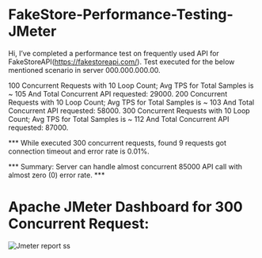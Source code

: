 # FakeStore-Performance-Testing-JMeter
Hi,
I’ve completed a performance test on frequently used API for FakeStoreAPI(https://fakestoreapi.com/). 
Test executed for the below mentioned scenario in server 000.000.000.00. 

100 Concurrent Requests with 10 Loop Count; Avg TPS for Total Samples is ~ 105 And Total Concurrent API requested: 29000.
200 Concurrent Requests with 10 Loop Count; Avg TPS for Total Samples is ~ 103 And Total Concurrent API requested: 58000.
300 Concurrent Requests with 10 Loop Count; Avg TPS for Total Samples is ~ 112 And Total Concurrent API requested: 87000.

*** While executed 300 concurrent requests, found  9 requests got connection timeout and error rate is 0.01%. 

*** Summary: Server can handle almost concurrent 85000 API call with almost zero (0) error rate. ***

# Apache JMeter Dashboard for 300 Concurrent Request:
![Jmeter report ss](https://github.com/mohaimenur/FakeStore-Performance-Testing-JMeter/assets/63193648/55cfa67f-e3bb-4c7c-95c9-59d36d530563)



